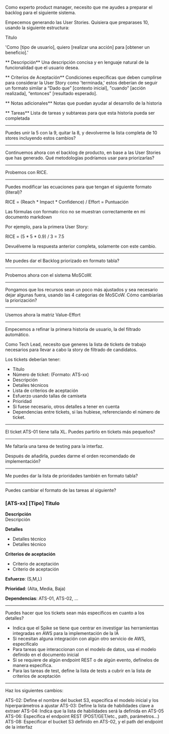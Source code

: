 Como experto product manager, necesito que me ayudes a preparar el backlog para el siguiente sistema.

Empecemos generando las User Stories. Quisiera que preparases 10, usando la siguiente estructura:

Título

'Como [tipo de usuario], quiero [realizar una acción] para [obtener un beneficio].'

** Descripción**
Una descripción concisa y en lenguaje natural de la funcionalidad que el usuario desea.

** Criterios de Aceptación**
Condiciones específicas que deben cumplirse para considerar la User Story como 'terminada,' estos deberían de seguir un formato similar a “Dado que” [contexto inicial], "cuando” [acción realizada], “entonces” [resultado esperado].

** Notas adicionales**
Notas que puedan ayudar al desarrollo de la historia

** Tareas**
Lista de tareas y subtareas para que esta historia pueda ser completada

---

Puedes unir la 5 con la 9, quitar la 8, y devolverme la lista completa de 10 stores incluyendo estos cambios?

---

Continuemos ahora con el backlog de producto, en base a las User Stories que has generado. Qué metodologías podríamos usar para
priorizarlas?

---

Probemos con RICE.

---

Puedes modificar las ecuaciones para que tengan el siguiente formato (literal)?

RICE = (Reach * Impact * Confidence) / Effort = Puntuación

Las fórmulas con formato rico no se muestran correctamente en mi documento markdown

Por ejemplo, para la primera User Story:

RICE = (5 * 5 * 0.9) / 3 = 7.5

Devuélveme la respuesta anterior completa, solamente con este cambio.

---

Me puedes dar el Backlog priorizado en formato tabla?

---

Probemos ahora con el sistema MoSCoW.

---

Pongamos que los recursos sean un poco más ajustados y sea necesario dejar algunas fuera, usando las 4 categorias de MoSCoW. Cómo
cambiarías la priorización?

---

Usemos ahora la matriz Value-Effort

---

Empecemos a refinar la primera historia de usuario, la del filtrado automático.

Como Tech Lead, necesito que generes la lista de tickets de trabajo necesarios para llevar a cabo la story de filtrado de candidatos.

Los tickets deberían tener:
- Título
- Número de ticket: (Formato: ATS-xx)
- Descripción
- Detalles técnicos
- Lista de criterios de aceptación
- Esfuerzo usando tallas de camiseta
- Prioridad
- Si fuese necesario, otros detalles a tener en cuenta
- Dependencias entre tickets, si las hubiese, referenciando el número de ticket.

---

El ticket ATS-01 tiene talla XL. Puedes partirlo en tickets más pequeños?

---

Me faltaría una tarea de testing para la interfaz.

Después de añadirla, puedes darme el orden recomendado de implementación?

---

Me puedes dar la lista de prioridades también en formato tabla?

---

Puedes cambiar el formato de las tareas al siguiente?

### [ATS-xx] [Tipo] Titulo

**Descripción**  
Descripción

**Detalles**
- Detalles técnico
- Detalles técnico

**Criterios de aceptación**
- Criterio de aceptación
- Criterio de aceptación

**Esfuerzo**: (S,M,L)

**Prioridad**: (Alta, Media, Baja)

**Dependencias**: ATS-01, ATS-02, ...

---

Puedes hacer que los tickets sean más específicos en cuanto a los detalles?

- Indica que el Spike se tiene que centrar en investigar las herramientas integradas en AWS para la implementación de la IA
- Si necesitan alguna integración con algún otro servicio de AWS, especifícalo
- Para tareas que interaccionan con el modelo de datos, usa el modelo definido en el documento inicial
- Si se requiere de algún endpoint REST o de algún evento, defínelos de manera específica.
- Para las tareas de test, define la lista de tests a cubrir en la lista de criterios de aceptación

---

Haz los siguientes cambios:

ATS-02: Define el nombre del bucket S3, especifica el modelo inicial y los hiperparámetros a ajustar
ATS-03: Define la lista de habilidades clave a extraer
ATS-04: Indica que la lista de habilidades será la definida en ATS-05
ATS-06: Especifica el endpoint REST (POST/GET/etc., path, parámetros...)
ATS-08: Especificar el bucket S3 definido en ATS-02, y el path del endpoint de la interfaz
